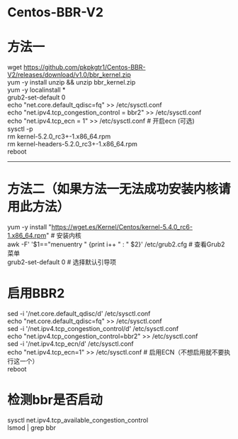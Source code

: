 # Centos-BBR-V2
# 方法一
wget https://github.com/pkpkgtr1/Centos-BBR-V2/releases/download/v1.0/bbr_kernel.zip  
yum -y install unzip && unzip bbr_kernel.zip  
yum -y localinstall *  
grub2-set-default 0  
echo "net.core.default_qdisc=fq" >> /etc/sysctl.conf  
echo "net.ipv4.tcp_congestion_control = bbr2" >> /etc/sysctl.conf  
echo "net.ipv4.tcp_ecn = 1" >> /etc/sysctl.conf   # 开启ecn (可选)  
sysctl -p  
rm kernel-5.2.0_rc3+-1.x86_64.rpm  
rm kernel-headers-5.2.0_rc3+-1.x86_64.rpm  
reboot  



--------------------------------------------------------------------------------------------
# 方法二（如果方法一无法成功安装内核请用此方法）
yum -y install "https://wget.es/Kernel/Centos/kernel-5.4.0_rc6-1.x86_64.rpm"  # 安装内核  
awk -F\' '$1=="menuentry " {print i++ " : " $2}' /etc/grub2.cfg     # 查看Grub2菜单  
grub2-set-default 0  # 选择默认引导项  
# 启用BBR2
sed -i '/net.core.default_qdisc/d' /etc/sysctl.conf  
echo "net.core.default_qdisc=fq" >> /etc/sysctl.conf  
sed -i '/net.ipv4.tcp_congestion_control/d' /etc/sysctl.conf  
echo "net.ipv4.tcp_congestion_control=bbr2" >> /etc/sysctl.conf  
sed -i '/net.ipv4.tcp_ecn/d' /etc/sysctl.conf  
echo "net.ipv4.tcp_ecn=1" >> /etc/sysctl.conf # 启用ECN（不想启用就不要执行这一个）   
reboot

# 检测bbr是否启动
sysctl net.ipv4.tcp_available_congestion_control  
lsmod | grep bbr
